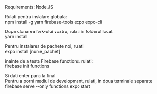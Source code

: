 Requirements: Node.JS  
  
Rulati pentru instalare globala:  
npm install -g yarn firebase-tools expo expo-cli

Dupa clonarea fork-ului vostru, rulati in folderul local:  
yarn install

Pentru instalarea de pachete noi, rulati  
expo install \[nume_pachet\]

inainte de a testa Firebase functions, rulati:  
firebase init functions  

Si dati enter pana la final  
Pentru a porni mediul de development, rulati, in doua terminale separate
firebase serve --only functions
expo start
